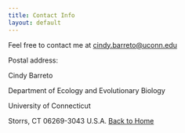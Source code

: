```yaml
---
title: Contact Info
layout: default
---
```

Feel free to contact me at <cindy.barreto@uconn.edu>

Postal address:

 Cindy Barreto
 
 Department of Ecology and Evolutionary Biology
 
 University of Connecticut
 
 Storrs, CT 06269-3043 U.S.A.
 [Back to Home](https://cindybarreto.github.io/)
